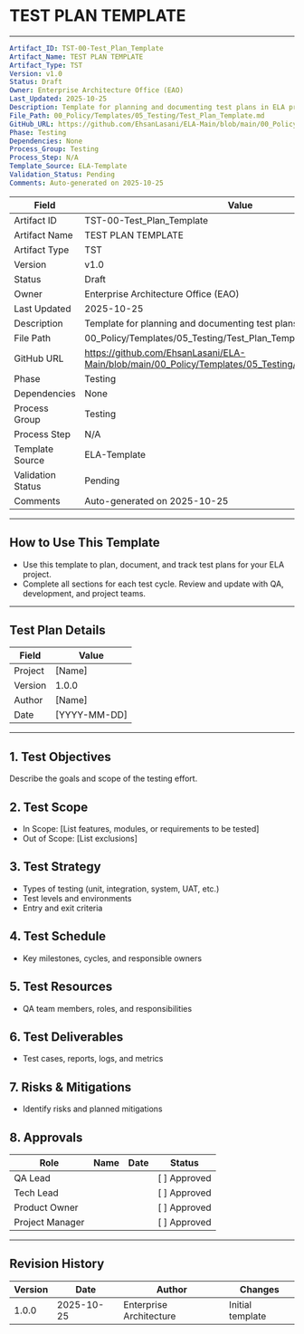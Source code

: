 
# TEST PLAN TEMPLATE

---
```yaml
Artifact_ID: TST-00-Test_Plan_Template
Artifact_Name: TEST PLAN TEMPLATE
Artifact_Type: TST
Version: v1.0
Status: Draft
Owner: Enterprise Architecture Office (EAO)
Last_Updated: 2025-10-25
Description: Template for planning and documenting test plans in ELA projects
File_Path: 00_Policy/Templates/05_Testing/Test_Plan_Template.md
GitHub_URL: https://github.com/EhsanLasani/ELA-Main/blob/main/00_Policy/Templates/05_Testing/Test_Plan_Template.md
Phase: Testing
Dependencies: None
Process_Group: Testing
Process_Step: N/A
Template_Source: ELA-Template
Validation_Status: Pending
Comments: Auto-generated on 2025-10-25
```

| **Field**         | **Value**                                                                 |
|-------------------|---------------------------------------------------------------------------|
| Artifact ID       | TST-00-Test_Plan_Template                                                 |
| Artifact Name     | TEST PLAN TEMPLATE                                                        |
| Artifact Type     | TST                                                                       |
| Version           | v1.0                                                                      |
| Status            | Draft                                                                     |
| Owner             | Enterprise Architecture Office (EAO)                                      |
| Last Updated      | 2025-10-25                                                                |
| Description       | Template for planning and documenting test plans in ELA projects          |
| File Path         | 00_Policy/Templates/05_Testing/Test_Plan_Template.md                      |
| GitHub URL        | https://github.com/EhsanLasani/ELA-Main/blob/main/00_Policy/Templates/05_Testing/Test_Plan_Template.md |
| Phase             | Testing                                                                   |
| Dependencies      | None                                                                      |
| Process Group     | Testing                                                                   |
| Process Step      | N/A                                                                       |
| Template Source   | ELA-Template                                                              |
| Validation Status | Pending                                                                   |
| Comments          | Auto-generated on 2025-10-25                                              |

---

## How to Use This Template
- Use this template to plan, document, and track test plans for your ELA project.
- Complete all sections for each test cycle. Review and update with QA, development, and project teams.

---

## Test Plan Details
| Field         | Value           |
|---------------|----------------|
| Project       | [Name]         |
| Version       | 1.0.0          |
| Author        | [Name]         |
| Date          | [YYYY-MM-DD]   |

---

## 1. Test Objectives
Describe the goals and scope of the testing effort.

## 2. Test Scope
- In Scope: [List features, modules, or requirements to be tested]
- Out of Scope: [List exclusions]

## 3. Test Strategy
- Types of testing (unit, integration, system, UAT, etc.)
- Test levels and environments
- Entry and exit criteria

## 4. Test Schedule
- Key milestones, cycles, and responsible owners

## 5. Test Resources
- QA team members, roles, and responsibilities

## 6. Test Deliverables
- Test cases, reports, logs, and metrics

## 7. Risks & Mitigations
- Identify risks and planned mitigations

## 8. Approvals
| Role            | Name | Date       | Status      |
|-----------------|------|------------|-------------|
| QA Lead         |      |            | [ ] Approved|
| Tech Lead       |      |            | [ ] Approved|
| Product Owner   |      |            | [ ] Approved|
| Project Manager |      |            | [ ] Approved|

---

## Revision History
| Version | Date       | Author                  | Changes         |
|---------|------------|-------------------------|-----------------|
| 1.0.0   | 2025-10-25 | Enterprise Architecture | Initial template|

